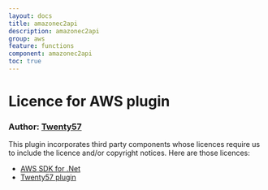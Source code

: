 ```yaml
---
layout: docs
title: amazonec2api
description: amazonec2api
group: aws
feature: functions
component: amazonec2api
toc: true
---
```

# Licence for AWS plugin

### Author: [Twenty57](http://www.twenty57.com)

This plugin incorporates third party components whose licences require us to include the licence and/or copyright notices. Here are those licences:

- [AWS SDK for .Net](http://aws.amazon.com/apache-2-0/)
- [Twenty57 plugin](https://linx.software/plugins/builtin/licence/)
